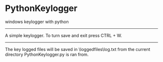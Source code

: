 # PythonKeylogger
windows keylogger with python
********
A simple keylogger.
To turn save and exit press CTRL + W.
********
The key logged files will be saved in \loggedfiles\log.txt from the current directory PythonKeylogger.py is ran from.
